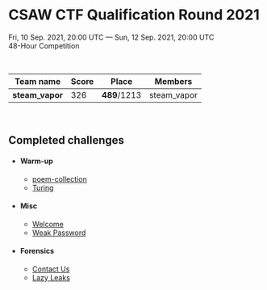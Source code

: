 # CSAW CTF Qualification Round 2021

Fri, 10 Sep. 2021, 20:00 UTC — Sun, 12 Sep. 2021, 20:00 UTC  
48-Hour Competition

<br>

| Team name       | Score | Place        | Members     |
| --------------- | ----- | ------------ | ----------- |
| **steam_vapor** | 326   | **489**/1213 | steam_vapor |

<br>

## Completed challenges

- #### Warm-up
  - [poem-collection](./poem-collection/README.md)
  - [Turing](./Turing/README.md)
- #### Misc
  - [Welcome](./misc_challenges.md#misc---welcome)
  - [Weak Password](./misc_challenges.md#misc---weak-password)
- #### Forensics
  - [Contact Us](./Contact-Us/README.md)
  - [Lazy Leaks](./Lazy-Leaks/README.md)
